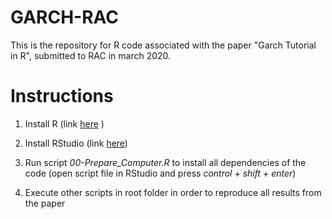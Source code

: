 # GARCH-RAC

This is the repository for R code associated with the paper "Garch Tutorial in R", submitted to RAC in march 2020.


# Instructions

1) Install R (link [here](https://cloud.r-project.org/) )

2) Install RStudio (link [here](https://rstudio.com/products/rstudio/download/))

3) Run script _00-Prepare_Computer.R_ to install all dependencies of the code (open script file in RStudio and press _control + shift + enter_)

4) Execute other scripts in root folder in order to reproduce all results from the paper
